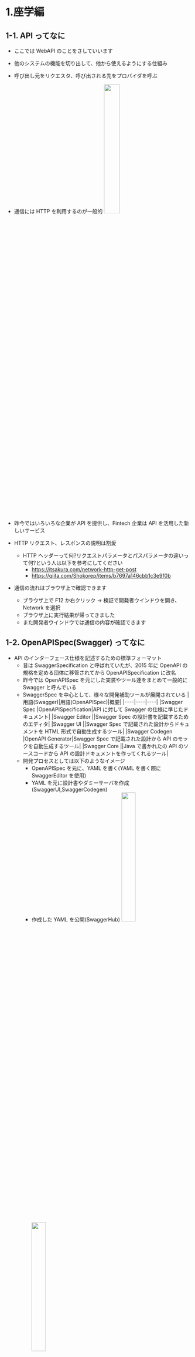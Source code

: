 # 1.座学編

## 1-1. API ってなに

- ここでは WebAPI のことをさしていいます
- 他のシステムの機能を切り出して、他から使えるようにする仕組み
- 呼び出し元をリクエスタ、呼び出される先をプロバイダを呼ぶ
- 通信には HTTP を利用するのが一般的
  <img src="/images/api" width="30%">
- 昨今ではいろいろな企業が API を提供し、Fintech 企業は API を活用した新しいサービス

- HTTP リクエスト、レスポンスの説明は割愛

  - HTTP ヘッダーって何?リクエストパラメータとパスパラメータの違いって何?という人は以下を参考にしてください
    - https://itsakura.com/network-http-get-post
    - https://qiita.com/Shokorep/items/b7697a146cbb1c3e9f0b

- 通信の流れはブラウザ上で確認できます
  - ブラウザ上で F12 か右クリック → 検証で開発者ウインドウを開き、Network を選択
  - ブラウザ上に実行結果が帰ってきました
  - また開発者ウインドウでは通信の内容が確認できます

## 1-2. OpenAPISpec(Swagger) ってなに

- API のインターフェース仕様を記述するための標準フォーマット
  - 昔は SwaggerSpecification と呼ばれていたが、2015 年に OpenAPI の規格を定める団体に移管されてから OpenAPISpecification に改名
  - 昨今では OpenAPISpec を元にした実装やツール達をまとめて一般的に Swagger と呼んでいる
  - SwaggerSpec を中心として、様々な開発補助ツールが展開されている
    |用語(Swagger)|用語(OpenAPISpec)|概要|
    |----|----|----|
    |Swagger Spec |OpenAPISpecification|API に対して Swagger の仕様に準じたドキュメント|
    |Swagger Editor ||Swagger Spec の設計書を記載するためのエディタ|
    |Swagger UI ||Swagger Spec で記載された設計からドキュメントを HTML 形式で自動生成するツール|
    |Swagger Codegen |OpenAPI Generator|Swagger Spec で記載された設計から API のモックを自動生成するツール|
    |Swagger Core ||Java で書かれたの API のソースコードから API の設計ドキュメントを作ってくれるツール|
  - 開発プロセスとしては以下のようなイメージ
    - OpenAPISpec を元に、YAML を書く(YAML を書く際に SwaggerEditor を使用)
    - YAML を元に設計書やダミーサーバを作成(SwaggerUI,SwaggerCodegen)
    - 作成した YAML を公開(SwaggerHub)
      <img src="/images/swatool1" width="30%">
      <img src="/images/swatool2" width="30%">

1. SwaggerSpec

- API 仕様の標準フォーマット
- YAML,JSON 形式で表現される

2. SwaggerEditor

- SwaggerSpec に準拠した yaml を編集することのできる Web エディタ
- SwaggerUI,Codegen との連携が可能

3. SwaggerUI

- SwaggerSpec から設計ドキュメントを生成するツール
- Fintech 企業との API 仕様のやりとりはこいつで行われることが多い

4. SwaggerCodegen

- SwaggerSpec から API のモックやスタブのソースコードを自動生成してくれるツール
- 様々な言語、フレームワークに対応している
- モック：送信メッセージが正しいかを確認するためのダミープロバイダ
- テスト工程において色々なダミーを作ると思いますが、それぞれの用語の違いは以下で調べてください
- https://craftsman-software.com/posts/38
- 各ツールの関連性は以下のようなイメージ
  <img src="/images/swatool" width="80%">

